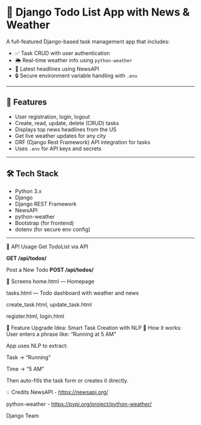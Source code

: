 # 📝 Django Todo List App with News & Weather

A full-featured Django-based task management app that includes:

- ✅ Task CRUD with user authentication
- 🌦️ Real-time weather info using `python-weather`
- 📰 Latest headlines using NewsAPI
- 🔒 Secure environment variable handling with `.env`

---

## 🚀 Features

- User registration, login, logout
- Create, read, update, delete (CRUD) tasks
- Displays top news headlines from the US
- Get live weather updates for any city
- DRF (Django Rest Framework) API integration for tasks
- Uses `.env` for API keys and secrets

---

## 🛠️ Tech Stack

- Python 3.x
- Django
- Django REST Framework
- NewsAPI
- python-weather
- Bootstrap (for frontend)
- dotenv (for secure env config)

---
🧪 API Usage
Get TodoList via API

**GET /api/todos/**

Post a New Todo
**POST /api/todos/**


📌 Screens
home.html — Homepage

tasks.html — Todo dashboard with weather and news

create_task.html, update_task.html

register.html, login.html


🚀 Feature Upgrade Idea: Smart Task Creation with NLP
🧠 How it works:
User enters a phrase like:
“Running at 5 AM”

App uses NLP to extract:

Task → “Running”

Time → “5 AM”

Then auto-fills the task form or creates it directly.

💡 Credits
NewsAPI - https://newsapi.org/

python-weather - https://pypi.org/project/python-weather/

Django Team
